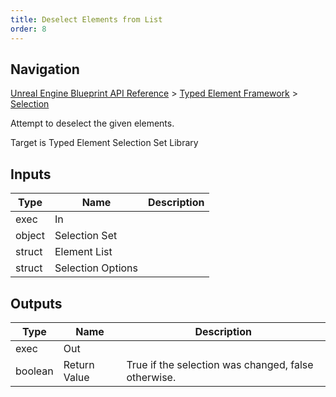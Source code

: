 ```yaml
---
title: Deselect Elements from List
order: 8
---
```

## Navigation

[Unreal Engine Blueprint API Reference](https://dev.epicgames.com/documentation/en-us/unreal-engine/BlueprintAPI) > [Typed Element Framework](https://dev.epicgames.com/documentation/en-us/unreal-engine/BlueprintAPI/TypedElementFramework) > [Selection](https://dev.epicgames.com/documentation/en-us/unreal-engine/BlueprintAPI/TypedElementFramework/Selection)

Attempt to deselect the given elements.

Target is Typed Element Selection Set Library

## Inputs

| Type | Name | Description |
| --- | --- | --- |
| exec | In |  |
| object | Selection Set |  |
| struct | Element List |  |
| struct | Selection Options |  |

## Outputs

| Type | Name | Description |
| --- | --- | --- |
| exec | Out |  |
| boolean | Return Value | True if the selection was changed, false otherwise. |
